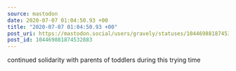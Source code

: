 ```yaml
---
source: mastodon
date: 2020-07-07 01:04:50.93 +00
title: "2020-07-07 01:04:50.93 +00"
post_uri: https://mastodon.social/users/gravely/statuses/104469881874532883
post_id: 104469881874532883
---
```

continued solidarity with parents of toddlers during this trying time


